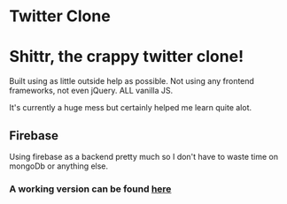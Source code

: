 Twitter Clone
=============

# Shittr, the crappy twitter clone!

Built using as little outside help as possible.
Not using any frontend frameworks, not even jQuery.
ALL vanilla JS.

It's currently a huge mess but certainly helped me learn quite alot.

## Firebase
Using firebase as a backend pretty much so I don't have to waste time on mongoDb or anything else.



### A working version can be found [here](https://gavhanna.github.io/twitter-clone/)